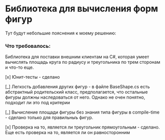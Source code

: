 # Библиотека для вычисления форм фигур

Тут будут небольшие пояснения к моему решению:

### Что требовалось:
Библиотека для поставки внешним клиентам на C#, которая умеет вычислять площадь круга по радиусу и треугольника по трем сторонам и что-то еще.

[x] Юнит-тесты - сделано

[\_] Легкость добавления других фигур - в файле BaseShape.cs есть абстрактный родительский класс, предполагается, что остальные фигуры должны наследоваться от него. Однако не очен понятно, подходит ли это под критерии 

[\_] Вычисление площади фигуры без знания типа фигуры в compile-time - сделано только для правильныъ фигур.

[x] Проверка на то, является ли треугольник прямоугольным - сделано. Еще есть проверка на то, является ли он равносторонним

